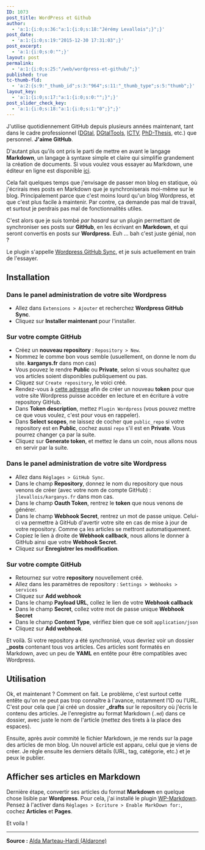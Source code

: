 ```yaml
---
ID: 1073
post_title: WordPress et Github
author:
  - 'a:1:{i:0;s:36:"a:1:{i:0;s:18:"Jérémy Levallois";}";}'
post_date:
  - 'a:1:{i:0;s:19:"2015-12-30 17:31:03";}'
post_excerpt:
  - 'a:1:{i:0;s:0:"";}'
layout: post
permalink:
  - 'a:1:{i:0;s:25:"/web/wordpress-et-github/";}'
published: true
tc-thumb-fld:
  - 'a:2:{s:9:"_thumb_id";s:3:"964";s:11:"_thumb_type";s:5:"thumb";}'
layout_key:
  - 'a:1:{i:0;s:17:"a:1:{i:0;s:0:"";}";}'
post_slider_check_key:
  - 'a:1:{i:0;s:18:"a:1:{i:0;s:1:"0";}";}'
---
```

J'utilise quotidiennement GitHub depuis plusieurs années maintenant, tant dans le cadre professionnel ([DGtal][1], [DGtalTools][2], [ICTV][3], [PhD-Thesis][4], etc.) que personnel. **J'aime GitHub**.

D'autant plus qu'ils ont pris le parti de mettre en avant le langage **Markdown**, un langage à syntaxe simple et claire qui simplifie grandement la création de documents. Si vous voulez vous essayer au Markdown, une éditeur en ligne est disponible [ici][5].

Cela fait quelques temps que j'envisage de passer mon blog en statique, où j'écrirais mes posts en Markdown que je synchroniserais moi-même sur le blog. Principalement parce que c'est moins lourd qu'un blog Wordpress, et que c'est plus facile à maintenir. Par contre, ça demande pas mal de travail, et surtout je perdrais pas mal de fonctionnalités utiles.

C'est alors que je suis tombé *par hasard* sur un plugin permettant de synchroniser ses posts sur **GitHub**, en les écrivant en **Markdown**, et qui seront convertis en posts sur **Wordpress**. Euh ... bah c'est juste génial, non ?

Le plugin s'appelle [Wordpress GitHub Sync][6], et je suis actuellement en train de l'essayer.

## Installation

### Dans le panel administration de votre site Wordpress

*   Allez dans `Extensions > Ajouter` et recherchez **Wordpress GitHub Sync**.
*   Cliquez sur **Installer maintenant** pour l'installer.

### Sur votre compte GitHub

*   Créez un **nouveau repository** : `Repository > New`.
*   Nommez le comme bon vous semble (usuellement, on donne le nom du site. **karganys.fr** dans mon cas)
*   Vous pouvez le rendre **Public** ou **Private**, selon si vous souhaitez que vos articles soient disponibles publiquement ou pas.
*   Cliquez sur `Create repository`, le voici créé.
*   Rendez-vous à [cette adresse][7] afin de créer un nouveau **token** pour que votre site Wordpress puisse accéder en lecture et en écriture à votre repository GitHub.
*   Dans **Token description**, mettez `Plugin Wordpress` (vous pouvez mettre ce que vous voulez, c'est pour vous en rappeler).
*   Dans **Select scopes**, ne laissez de cocher que `public_repo` si votre repository est en **Public**, cochez aussi `repo` s'il est en **Private**. Vous pourrez changer ça par la suite.
*   Cliquez sur **Generate token**, et mettez le dans un coin, nous allons nous en servir par la suite.

### Dans le panel administration de votre site Wordpress

*   Allez dans `Réglages > GitHub Sync`.
*   Dans le champ **Repository**, donnez le nom du repository que nous venons de créer (avec votre nom de compte GitHub) : `jlevallois/karganys.fr` dans mon cas.
*   Dans le champ **Oauth Token**, rentrez le **token** que nous venons de générer.
*   Dans le champ **Webhook Secret**, rentrez un mot de passe unique. Celui-ci va permettre à GitHub d'avertir votre site en cas de mise à jour de votre repository. Comme ça les articles se mettront automatiquement.
*   Copiez le lien à droite de **Webhook callback**, nous allons le donner à GitHub ainsi que votre **Webhook Secret**.
*   Cliquez sur **Enregistrer les modification**.

### Sur votre compte GitHub

*   Retournez sur votre **repository** nouvellement créé.
*   Allez dans les paramètres de repository : `Settings > Webhooks > services`
*   Cliquez sur **Add webhook**
*   Dans le champ **Payload URL**, collez le lien de votre **Webhook callback**
*   Dans le champ **Secret**, collez votre mot de passe unique **Webhook Secret**
*   Dans le champ **Content Type**, vérifiez bien que ce soit `application/json`
*   Cliquez sur **Add webhook**.

Et voilà. Si votre repository a été synchronisé, vous devriez voir un dossier **_posts** contenant tous vos articles. Ces articles sont formatés en Markdown, avec un peu de **YAML** en entête pour être compatibles avec Wordpress.

## Utilisation

Ok, et maintenant ? Comment on fait. Le problème, c'est surtout cette entête qu'on ne peut pas trop connaître à l'avance, notamment l'ID ou l'URL. C'est pour cela que j'ai créé un dossier **_drafts** sur le repository où j'écris le contenu des articles. Je l'enregistre au format Markdown (`.md`) dans ce dossier, avec juste le nom de l'article (mettez des tirets à la place des espaces).

Ensuite, après avoir commité le fichier Markdown, je me rends sur la page des articles de mon blog. Un nouvel article est apparu, celui que je viens de créer. Je règle ensuite les derniers détails (URL, tag, catégorie, etc.) et je peux le publier.

## Afficher ses articles en Markdown

Dernière étape, convertir ses articles du format **Markdown** en quelque chose lisible par **Wordpress**. Pour cela, j'ai installé le plugin [WP-Markdown][8]. Pensez à l'activer dans `Réglages > Ecriture > Enable MarkDown for:`, cochez **Articles** et **Pages**.

Et voila !

* * *

**Source :** [Alda Marteau-Hardi (Aldarone)][9]

 [1]: https://github.com/DGtal-team/DGtal
 [2]: https://github.com/DGtal-team/DGtalTools
 [3]: https://github.com/dcoeurjo/ICTV
 [4]: https://github.com/jlevallois/PhD-Thesis
 [5]: https://stackedit.io/editor
 [6]: https://wordpress.org/plugins/wp-github-sync/
 [7]: https://github.com/settings/tokens/new
 [8]: https://wordpress.org/plugins/wp-markdown/
 [9]: http://aldarone.fr/ecrire-avec-vim-pusher-sur-github-publier-sur-wordpress/
